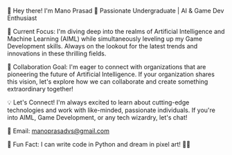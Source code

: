 👋 Hey there! I'm Mano Prasad
🌟 Passionate Undergraduate | AI & Game Dev Enthusiast

🚀 Current Focus:
I'm diving deep into the realms of Artificial Intelligence and Machine Learning (AIML) while simultaneously leveling up my Game Development skills. Always on the lookout for the latest trends and innovations in these thrilling fields.

🤝 Collaboration Goal:
I'm eager to connect with organizations that are pioneering the future of Artificial Intelligence. If your organization shares this vision, let's explore how we can collaborate and create something extraordinary together!

💡 Let's Connect!
I'm always excited to learn about cutting-edge technologies and work with like-minded, passionate individuals. If you're into AIML, Game Development, or any tech wizardry, let's chat!

📧 Email: manoprasadvs@gmail.com

🎨 Fun Fact:
I can write code in Python and dream in pixel art! 🐍🎨
<!---
manoprasad2006/manoprasad2006 is a ✨ special ✨ repository because its `README.md` (this file) appears on your GitHub profile.
You can click the Preview link to take a look at your changes.
--->
